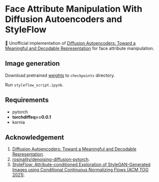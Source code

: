 # Face Attribute Manipulation With Diffusion Autoencoders and StyleFlow
🚀 Unofficial implementation of [Diffusion Autoencoders: Toward a Meaningful and Decodable Representation](https://arxiv.org/abs/2111.15640) for face attribute manipulation.

## Image generation

Download pretrained [weights](https://disk.yandex.ru/d/SjciA92PbGtVxw) to `checkpoints` directory.

Run `styleflow_script.ipynb`.


## Requirements
* pytorch
* __torchdiffeq==0.0.1__
* kornia

## Acknowledgement
1. [Diffusion Autoencoders: Toward a Meaningful and Decodable Representation](https://arxiv.org/abs/2111.15640).
2. [rosinality/denoising-diffusion-pytorch](https://github.com/rosinality/denoising-diffusion-pytorch).
3. [StyleFlow: Attribute-conditioned Exploration of StyleGAN-Generated Images using Conditional Continuous Normalizing Flows (ACM TOG 2021)](https://github.com/RameenAbdal/StyleFlow).